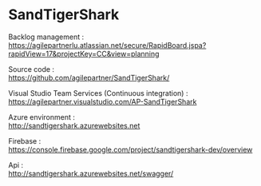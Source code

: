 # SandTigerShark

Backlog management : <br/>
https://agilepartnerlu.atlassian.net/secure/RapidBoard.jspa?rapidView=17&projectKey=CC&view=planning

Source code :<br/>
https://github.com/agilepartner/SandTigerShark/

Visual Studio Team Services (Continuous integration) :<br/>
https://agilepartner.visualstudio.com/AP-SandTigerShark

Azure environment :<br/>
http://sandtigershark.azurewebsites.net

Firebase :  
https://console.firebase.google.com/project/sandtigershark-dev/overview

Api :<br/>
http://sandtigershark.azurewebsites.net/swagger/
